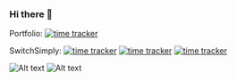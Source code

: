 ### Hi there 👋

Portfolio: [![time tracker](https://wakatime.com/badge/github/itsharsh/Portfolio.svg)](https://wakatime.com/badge/github/itsharsh/Portfolio)

SwitchSimply: [![time tracker](https://wakatime.com/badge/github/switchsimply/Switch-Simply-React.svg)](https://wakatime.com/badge/github/switchsimply/Switch-Simply-React) [![time tracker](https://wakatime.com/badge/github/switchsimply/Switch-Simply-Node.svg)](https://wakatime.com/badge/github/switchsimply/Switch-Simply-Node) [![time tracker](https://wakatime.com/badge/github/switchsimply/Switch-Simply-Hardware.svg)](https://wakatime.com/badge/github/switchsimply/Switch-Simply-Hardware)

![Alt text](https://wakatime.com/share/@itsharsh/7806fbe3-f549-421e-a4b7-f145cf4a935e.svg)
![Alt text](https://wakatime.com/share/@itsharsh/42789132-8dba-4599-828b-4d6568e5fd01.svg)

<!--
**itsharsh/itsharsh** is a ✨ _special_ ✨ repository because its `README.md` (this file) appears on your GitHub profile.

Here are some ideas to get you started:

- 🔭 I’m currently working on ...
- 🌱 I’m currently learning ...
- 👯 I’m looking to collaborate on ...
- 🤔 I’m looking for help with ...
- 💬 Ask me about ...
- 📫 How to reach me: ...
- 😄 Pronouns: ...
- ⚡ Fun fact: ...
-->



